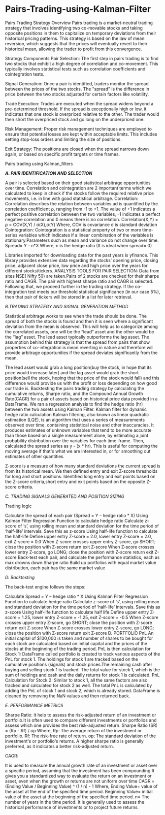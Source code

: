 # Pairs-Trading-using-Kalman-Filter

Pairs Trading Strategy Overview
Pairs trading is a market-neutral trading strategy that involves identifying two co-movable stocks and taking opposite positions in them to capitalize on temporary deviations from their historical pricing patterns. This strategy is based on the law of mean reversion, which suggests that the prices will eventually revert to their historical mean, allowing the trader to profit from this convergence.

Strategy Components Pair Selection: The first step in pairs trading is to find two stocks that exhibit a high degree of correlation and co-movement. This typically involves statistical tests such as correlation coefficients and cointegration tests.

Signal Generation: Once a pair is identified, traders monitor the spread between the prices of the two stocks. The "spread" is the difference in price between the two stocks adjusted for certain factors like volatility.

Trade Execution: Trades are executed when the spread widens beyond a pre-determined threshold. If the spread is exceptionally high or low, it indicates that one stock is overpriced relative to the other. The trader would then short the overpriced stock and go long on the underpriced one.

Risk Management: Proper risk management techniques are employed to ensure that potential losses are kept within acceptable limits. This includes setting stop-loss orders and limiting the size of positions.

Exit Strategy: The positions are closed when the spread narrows down again, or based on specific profit targets or time frames.

Pairs trading using Kalman_filters

_**A. PAIR IDENTIFICATION AND SELECTION**_

A pair is selected based on their good statistical arbitrage opportunities over time. Correlation and cointegration are 2 important terms which we calculated to keep in check if the stocks follow the required relative price movements, i.e. in line with good statistical arbitrage. Correlation: Correlation describes the relation between variables ad is quantified by the correlation coefficient ρ, ranging from -1 to +1. The value of +1 indicates a perfect positive correlation between the two variables, -1 indicates a perfect negative correlation and 0 means there is no correlation. Correlation(X,Y) = ρ = COV(X,Y) / σ(X),σ(Y) Where, COV is covariance σ is standard deviation Cointegration: Cointegration is a statistical property of two or more time-series variables which indicates if a linear combination of the variables is stationary.Parameters such as mean and variance do not change over time. Spread= Y - n*X Where, n is the hedge ratio (It is ideal when spread= 0)

Libraries imported for downloading data for the past years is yfinance. This library provides extensive data regarding the stocks’ opening price, closing price, adjacent close price, low price and high price over the years for different stocks/tickers. ANALYSIS TOOLS FOR PAIR SELECTION: Data from sites NSE( Nifty 50) are taken.Pairs of 2 stocks are checked for their sharpe ratio and CAGR. The pair with highest sharpe ratio and CAGR is selected. Following that, we proceed further in the trading strategy. If the co-integration test meets our threshold statistical significance (in our case 5%), then that pair of tickers will be stored in a list for later retrieval.

*B.TRADING STRATEGY AND SIGNAL GENERATION METHOD*


Statistical arbitrage works to see when the trade should be done. The spread of both the stocks is found and then it is seen where a significant deviation from the mean is observed. This will help us to categorize among the correlated assets, one will be the “lead” asset and the other would be the “lag” asset. The lead asset typically outperforms the lag asset. The assumption behind this strategy is that the spread from pairs that show properties of co-integration is mean reverting in nature and therefore will provide arbitrage opportunities if the spread deviates significantly from the mean.

The lead asset would grab a long position(buy the stock, in hope that its price would increase later) and the lag asset would grab the short position(sell the stock, hoping that the price of the stock would fall) and this difference would provide us with the profit or loss depending on how good our trade is. Backtesting the pairs trading strategy by calculating the cumulative returns, Sharpe ratio, and the Compound Annual Growth Rate(CAGR) for a pair of assets based on historical price data provided in a DataFrame. We ran a regression analysis to find the hedge ratio (hr) between the two assets using Kalman Filter. Kalman filter for dynamic hedge ratio calculation Kalman filtering, also known as linear quadratic estimation (LQE), is an algorithm that uses a series of measurements observed over time, containing statistical noise and other inaccuracies. It produces estimates of unknown variables that tend to be more accurate than those based on a single measurement alone, by estimating a joint probability distribution over the variables for each time-frame. Then, calculated the spread series as y - (x * hr). This is useful for computing the moving average if that's what we are interested in, or for smoothing out estimates of other quantities.

Z-score is a measure of how many standard deviations the current spread is from its historical mean. We then defined entry and exit Z-score thresholds for long and short positions. Identified long entry and exit points based on the Z-score criteria,short entry and exit points based on the opposite Z-score criteria.

*C. TRADING SIGNALS GENERATED AND POSITION SIZING*

Trading logic

Calculate the spread of each pair (Spread = Y – hedge ratio * X)
Using Kalman Filter Regression Function to calculate hedge ratio
Calculate z-score of ‘s’, using rolling mean and standard deviation for the time period of ‘half-life’ intervals. Save this as z-score
Using half-life function to calculate the half-life
Define upper entry Z-score = 2.0, lower entry Z-score = 2.0, exit Z-score = 0.0
When Z-score crosses upper entry Z-score, go SHORT; close the position with Z-score return exit Z-score
When Z-score crosses lower entry Z-score, go LONG; close the position with Z-score return exit Z-score
Back-test each pair, and calculate the performance statistics, each as max drowns down Sharpe ratio
Build up portfolios with equal market value distribution, each pair has the same market value


*D. Backtesting*

The back-test engine follows the steps:

Calculate Spread = Y – hedge ratio * X
Using Kalman Filter Regression Function to calculate hedge ratio
Calculate z-score of ‘s’, using rolling mean and standard deviation for the time period of ‘half-life’ intervals. Save this as z-score
Using half-life function to calculate half life
Define upper entry Z-score = 1.25, lower entry Z-score = -1.25, exit Z-score = -0.5
When Z-score crosses upper entry Z-score, go SHORT; close the position with Z-score return exit Z-score
When Z-score crosses lower entry Z-score, go LONG; close the position with Z-score return exit Z-score D. PORTFOLIO PnL An initial capital of $100,000 is taken and number of shares to be bought for each stock are calculated based on initial capital and the prices of the stocks at the beginning of the trading period. PnL is then calculation for Stock 1: DataFrame called portfolio is created to track various aspects of the PnL for stock 1.
The holdings for stock 1 are tracked based on the cumulative positions (signals) and stock prices.The remaining cash after buying and selling stock 1 is tracked. The total value for stock 1, which is the sum of holdings and cash and the daily returns for stock 1 is calculated. PnL Calculation for Stock 2: Similar to stock 1, all the same factors are also tracked and calculated for stock 2 as well. The total PnL is calculated by adding the PnL of stock 1 and stock 2, which is already stored. DataFrame is cleaned by removing the NaN values and then returned back.


*E. PERFORMANCE METRICS*

Sharpe Ratio: It help to assess the risk-adjusted return of an investment or portfolio.It is often used to compare different investments or portfolios and assess which one provides the best risk-adjusted return. Sharpe Ratio (SR) = (Rp - Rf) / σp Where, Rp: The average return of the investment or portfolio. Rf: The risk-free rate of return. σp: The standard deviation of the investment's or portfolio's returns. A higher sharpe ratio is generally preferred, as it indicates a better risk-adjusted return.

CAGR:

It is used to measure the annual growth rate of an investment or asset over a specific period, assuming that the investment has been compounding.It gives you a standardized way to evaluate the return on an investment or asset, even when the growth or returns are not uniform over time CAGR = (Ending Value / Beginning Value) ^ (1 / n) - 1 Where, Ending Value= value of the asset at the end of the specified time period. Beginning Value= initial value of the asset at the beginning of the specified time period. n= The number of years in the time period. It is generally used to assess the historical performance of investments or to project future returns.
